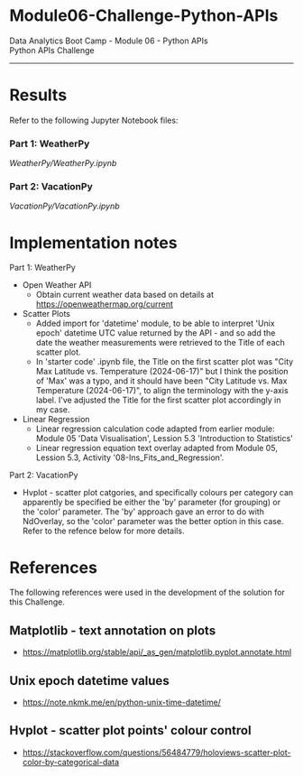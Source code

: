 # Module06-Challenge-Python-APIs
Data Analytics Boot Camp - Module 06 - Python APIs \
Python APIs Challenge

---

# Results

Refer to the following Jupyter Notebook files:
### Part 1: WeatherPy
*WeatherPy/WeatherPy.ipynb*

### Part 2: VacationPy
*VacationPy/VacationPy.ipynb*

# Implementation notes

Part 1: WeatherPy
- Open Weather API
    - Obtain current weather data based on details at https://openweathermap.org/current
- Scatter Plots
    - Added import for 'datetime' module, to be able to interpret 'Unix epoch' datetime UTC value returned by the API - and so add the date the weather measurements were retrieved to the Title of each scatter plot.
    - In 'starter code' .ipynb file, the Title on the first scatter plot was "City Max Latitude vs. Temperature (2024-06-17)" but I think the position of 'Max' was a typo, and it should have been "City Latitude vs. Max Temperature (2024-06-17)", to align the terminology with the y-axis label. I've adjusted the Title for the first scatter plot accordingly in my case.
- Linear Regression
    - Linear regression calculation code adapted from earlier module: Module 05 'Data Visualisation', Lession 5.3 'Introduction to Statistics'
    - Linear regression equation text overlay adapted from Module 05, Lession 5.3, Activity '08-Ins_Fits_and_Regression'.

Part 2: VacationPy
- Hvplot - scatter plot catgories, and specifically colours per category can apparently be specified be either the 'by' parameter (for grouping) or the 'color' parameter. The 'by' approach gave an error to do with NdOverlay, so the 'color' parameter was the better option in this case. Refer to the refence below for more details.

# References

The following references were used in the development of the solution for this Challenge.

## Matplotlib - text annotation on plots
- https://matplotlib.org/stable/api/_as_gen/matplotlib.pyplot.annotate.html

## Unix epoch datetime values
- https://note.nkmk.me/en/python-unix-time-datetime/

## Hvplot - scatter plot points' colour control
- https://stackoverflow.com/questions/56484779/holoviews-scatter-plot-color-by-categorical-data